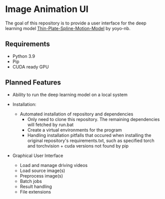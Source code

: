 # Image Animation UI

The goal of this repository is to provide a user interface for the deep learning model [Thin-Plate-Spline-Motion-Model](https://github.com/yoyo-nb/Thin-Plate-Spline-Motion-Model) by yoyo-nb.

## Requirements
* Python 3.9
* Pip
* CUDA ready GPU

## Planned Features
* Ability to run the deep learning model on a local system
* Installation: 
    * Automated installation of repository and dependencies
        * Only need to clone this repository. The remaining dependencies will fetched by run.bat
        * Create a virtual environments for the program
        * Handling installation pitfalls that occured when installing the original repository's requirements.txt, such as specified torch and torchvision + cuda versions not found by pip

* Graphical User Interface
    * Load and manage driving videos
    * Load source image(s)
    * Preprocess image(s)
    * Batch jobs
    * Result handling
    * File extensions